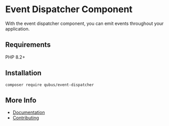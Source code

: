 # Event Dispatcher Component

With the event dispatcher component, you can emit events throughout your application.

## Requirements
PHP 8.2+

## Installation
```
composer require qubus/event-dispatcher
```

## More Info
- [Documentation](https://docs.qubusphp.com/event-dispatcher/)
- [Contributing](https://docs.qubusphp.com/contributing/)